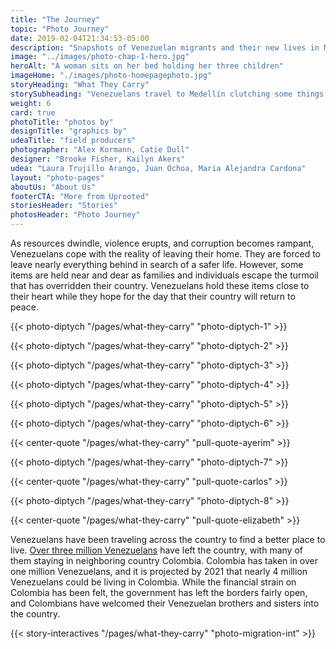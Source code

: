```yaml
---
title: "The Journey"
topic: "Photo Journey"
date: 2019-02-04T21:34:53-05:00
description: "Snapshots of Venezuelan migrants and their new lives in Medellín."
image: "../images/photo-chap-1-hero.jpg"
heroAlt: "A woman sits on her bed holding her three children"
imageHome: "./images/photo-homepagephoto.jpg"
storyHeading: "What They Carry"
storySubheading: "Venezuelans travel to Medellín clutching some things with a tighter grip."
weight: 6
card: true
photoTitle: "photos by"
designTitle: "graphics by"
udeaTitle: "field producers"
photographer: "Alex Kormann, Catie Dull"
designer: "Brooke Fisher, Kailyn Akers"
udea: "Laura Trujillo Arango, Juan Ochoa, Maria Alejandra Cardona"
layout: "photo-pages"
aboutUs: "About Us"
footerCTA: "More from Uprooted"
storiesHeader: "Stories"
photosHeader: "Photo Journey"
---
```


As resources dwindle, violence erupts, and corruption becomes rampant, Venezuelans cope with the reality of leaving their home. They are forced to leave nearly everything behind in search of a safer life. However, some items are held near and dear as families and individuals escape the turmoil that has overridden their country. Venezuelans hold these items close to their heart while they hope for the day that their country will return to peace.

<!-- this one is for Kiara -->
{{< photo-diptych "/pages/what-they-carry" "photo-diptych-1" >}}

<!-- this one is for Deylena and Jonathan -->
{{< photo-diptych "/pages/what-they-carry" "photo-diptych-2" >}}

<!-- this one is for the third one -->
{{< photo-diptych "/pages/what-they-carry" "photo-diptych-3" >}}

<!-- this one is for Andrea -->
{{< photo-diptych "/pages/what-they-carry" "photo-diptych-4" >}}

<!-- this one is for Jeedri -->
{{< photo-diptych "/pages/what-they-carry" "photo-diptych-5" >}}

<!-- this one is for the dress item -->
{{< photo-diptych "/pages/what-they-carry" "photo-diptych-6" >}}

{{< center-quote "/pages/what-they-carry" "pull-quote-ayerim" >}}

<!-- this one is for Juan Carlos and Amalia the musician/chef -->
{{< photo-diptych "/pages/what-they-carry" "photo-diptych-7" >}}

{{< center-quote "/pages/what-they-carry" "pull-quote-carlos" >}}

<!-- this one is for Elizbaeth -->
{{< photo-diptych "/pages/what-they-carry" "photo-diptych-8" >}}

{{< center-quote "/pages/what-they-carry" "pull-quote-elizabeth" >}}


Venezuelans have been traveling across the country to find a better place to live. <a href="https://www.nytimes.com/2019/02/20/world/americas/venezuela-refugees-colombia.html" target="_blank">Over three million Venezuelans</a> have left the country, with many of them staying in neighboring country Colombia. Colombia has taken in over one million Venezuelans, and it is projected by 2021 that nearly 4 million Venezuelans could be living in Colombia. While the financial strain on Colombia has been felt, the government has left the borders fairly open, and Colombians have welcomed their Venezuelan brothers and sisters into the country.

{{< story-interactives "/pages/what-they-carry" "photo-migration-int" >}}
